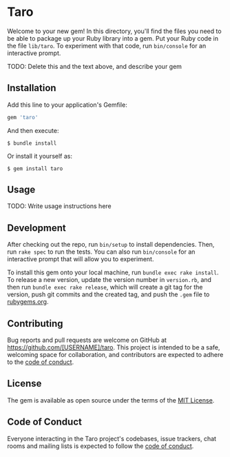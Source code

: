 # Taro

Welcome to your new gem! In this directory, you'll find the files you need to be able to package up your Ruby library into a gem. Put your Ruby code in the file `lib/taro`. To experiment with that code, run `bin/console` for an interactive prompt.

TODO: Delete this and the text above, and describe your gem

## Installation

Add this line to your application's Gemfile:

```ruby
gem 'taro'
```

And then execute:

    $ bundle install

Or install it yourself as:

    $ gem install taro

## Usage

TODO: Write usage instructions here

## Development

After checking out the repo, run `bin/setup` to install dependencies. Then, run `rake spec` to run the tests. You can also run `bin/console` for an interactive prompt that will allow you to experiment.

To install this gem onto your local machine, run `bundle exec rake install`. To release a new version, update the version number in `version.rb`, and then run `bundle exec rake release`, which will create a git tag for the version, push git commits and the created tag, and push the `.gem` file to [rubygems.org](https://rubygems.org).

## Contributing

Bug reports and pull requests are welcome on GitHub at https://github.com/[USERNAME]/taro. This project is intended to be a safe, welcoming space for collaboration, and contributors are expected to adhere to the [code of conduct](https://github.com/[USERNAME]/taro/blob/master/CODE_OF_CONDUCT.md).

## License

The gem is available as open source under the terms of the [MIT License](https://opensource.org/licenses/MIT).

## Code of Conduct

Everyone interacting in the Taro project's codebases, issue trackers, chat rooms and mailing lists is expected to follow the [code of conduct](https://github.com/[USERNAME]/taro/blob/master/CODE_OF_CONDUCT.md).
